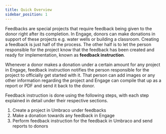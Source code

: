 ```yaml
---
title: Quick Overview
sidebar_position: 1
---
```


Feedbacks are special projects that require feedback being given to the donor right after its completion. In Engage, donors can make donations in support of these projects e.g. water wells or building a classroom. Creating a feedback is just half of the process. The other half is to let the person responsible for the project know that the feedback has been created and ready for implementation, known as **feedback instruction**. 

Whenever a donor makes a donation under a certain amount for any project in Engage, feedback instruction notifies the person responsible for the project to officially get started with it. That person can add images or any other information regarding the project and Engage can compile that up as a report or PDF and send it back to the donor.  

Feedback instruction is done using the following steps, with each step explained in detail under their respective sections.

1. Create a project in Umbraco under feedbacks
2. Make a donation towards any feedback in Engage
3. Perform feedback instruction for the feedback in Umbraco and send reports to donors